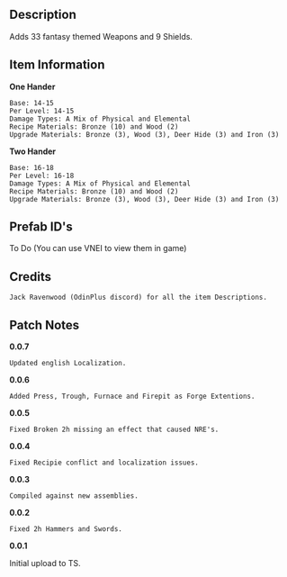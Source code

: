 ﻿
## Description

Adds 33 fantasy themed Weapons and 9 Shields.

## Item Information

**One Hander**

	Base: 14-15
	Per Level: 14-15
	Damage Types: A Mix of Physical and Elemental
	Recipe Materials: Bronze (10) and Wood (2)
	Upgrade Materials: Bronze (3), Wood (3), Deer Hide (3) and Iron (3)

**Two Hander**

	Base: 16-18
	Per Level: 16-18
	Damage Types: A Mix of Physical and Elemental
	Recipe Materials: Bronze (10) and Wood (2)
	Upgrade Materials: Bronze (3), Wood (3), Deer Hide (3) and Iron (3)

## Prefab ID's

To Do (You can use VNEI to view them in game)

## Credits

	Jack Ravenwood (OdinPlus discord) for all the item Descriptions.

## Patch Notes

**0.0.7**

	Updated english Localization.

**0.0.6**

	Added Press, Trough, Furnace and Firepit as Forge Extentions.

**0.0.5**

	Fixed Broken 2h missing an effect that caused NRE's.

**0.0.4**

	Fixed Recipie conflict and localization issues.

**0.0.3**

	Compiled against new assemblies.

**0.0.2**

	Fixed 2h Hammers and Swords.

**0.0.1**

Initial upload to TS.